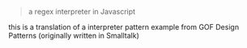 
>a regex interpreter in Javascript

this is a translation of a interpreter pattern example from GOF Design Patterns (originally written in Smalltalk)
